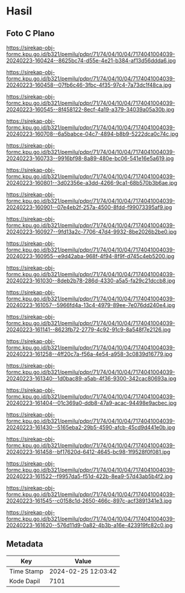 # Hasil

## Foto C Plano

https://sirekap-obj-formc.kpu.go.id/b321/pemilu/pdpr/71/74/04/10/04/7174041004039-20240223-160424--8625bc74-d55e-4e21-b384-af13d56ddda6.jpg

https://sirekap-obj-formc.kpu.go.id/b321/pemilu/pdpr/71/74/04/10/04/7174041004039-20240223-160458--07fb6c46-3fbc-4f35-97c4-7a73dc1f48ca.jpg

https://sirekap-obj-formc.kpu.go.id/b321/pemilu/pdpr/71/74/04/10/04/7174041004039-20240223-160545--8f458122-8ecf-4a19-a379-34039a05a30b.jpg

https://sirekap-obj-formc.kpu.go.id/b321/pemilu/pdpr/71/74/04/10/04/7174041004039-20240223-160708--6a5babce-04c7-4894-b8b9-5222dca0c74c.jpg

https://sirekap-obj-formc.kpu.go.id/b321/pemilu/pdpr/71/74/04/10/04/7174041004039-20240223-160733--9916bf98-8a89-480e-bc06-541e16e5a619.jpg

https://sirekap-obj-formc.kpu.go.id/b321/pemilu/pdpr/71/74/04/10/04/7174041004039-20240223-160801--3d02356e-a3dd-4266-9ca1-68b570b3b6ae.jpg

https://sirekap-obj-formc.kpu.go.id/b321/pemilu/pdpr/71/74/04/10/04/7174041004039-20240223-160901--07e4eb2f-257a-4500-8fdd-f99073395af9.jpg

https://sirekap-obj-formc.kpu.go.id/b321/pemilu/pdpr/71/74/04/10/04/7174041004039-20240223-160927--9fd13a2c-7706-47d4-9932-8be2026b2be0.jpg

https://sirekap-obj-formc.kpu.go.id/b321/pemilu/pdpr/71/74/04/10/04/7174041004039-20240223-160955--e9d42aba-968f-4f94-8f9f-d745c4eb5200.jpg

https://sirekap-obj-formc.kpu.go.id/b321/pemilu/pdpr/71/74/04/10/04/7174041004039-20240223-161030--8deb2b78-286d-4330-a5a5-fa29c21dccb8.jpg

https://sirekap-obj-formc.kpu.go.id/b321/pemilu/pdpr/71/74/04/10/04/7174041004039-20240223-161057--5966fd4a-13c4-4979-89ee-7e076dd240e4.jpg

https://sirekap-obj-formc.kpu.go.id/b321/pemilu/pdpr/71/74/04/10/04/7174041004039-20240223-161141--8623fb72-2779-4c92-91c9-8a548f7e2126.jpg

https://sirekap-obj-formc.kpu.go.id/b321/pemilu/pdpr/71/74/04/10/04/7174041004039-20240223-161258--4ff20c7a-f56a-4e54-a958-3c0839d16779.jpg

https://sirekap-obj-formc.kpu.go.id/b321/pemilu/pdpr/71/74/04/10/04/7174041004039-20240223-161340--1d0bac89-a5ab-4f36-9300-342cac80693a.jpg

https://sirekap-obj-formc.kpu.go.id/b321/pemilu/pdpr/71/74/04/10/04/7174041004039-20240223-161404--01c369a0-ddb8-47a9-acac-94498e9acbec.jpg

https://sirekap-obj-formc.kpu.go.id/b321/pemilu/pdpr/71/74/04/10/04/7174041004039-20240223-161430--5165eba2-29b5-4590-afcb-45cd9d441e0b.jpg

https://sirekap-obj-formc.kpu.go.id/b321/pemilu/pdpr/71/74/04/10/04/7174041004039-20240223-161458--bf17620d-6412-4645-bc98-1f9528f0f081.jpg

https://sirekap-obj-formc.kpu.go.id/b321/pemilu/pdpr/71/74/04/10/04/7174041004039-20240223-161522--f9957da5-f51d-422b-8ea9-57d43ab5b4f2.jpg

https://sirekap-obj-formc.kpu.go.id/b321/pemilu/pdpr/71/74/04/10/04/7174041004039-20240223-161545--c0158c1d-2650-466c-897c-acf3891341e3.jpg

https://sirekap-obj-formc.kpu.go.id/b321/pemilu/pdpr/71/74/04/10/04/7174041004039-20240223-161620--576d11d9-0a82-4b3b-a16e-423919fc82c0.jpg


## Metadata

| Key        | Value               |
| ---------- | ------------------- |
| Time Stamp | 2024-02-25 12:03:42 |
| Kode Dapil | 7101                |



